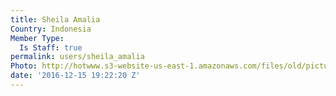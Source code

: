 ```yaml
---
title: Sheila Amalia
Country: Indonesia
Member Type:
  Is Staff: true
permalink: users/sheila_amalia
Photo: http://hotwww.s3-website-us-east-1.amazonaws.com/files/old/pictures/picture-349-1481831812.png
date: '2016-12-15 19:22:20 Z'
---
```


